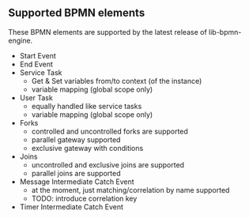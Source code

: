 ## Supported BPMN elements

These BPMN elements are supported by the latest release of lib-bpmn-engine.

* Start Event
* End Event
* Service Task
    * Get & Set variables from/to context (of the instance)
    * variable mapping (global scope only)
* User Task
    * equally handled like service tasks
    * variable mapping (global scope only)
* Forks
    * controlled and uncontrolled forks are supported
    * parallel gateway supported
    * exclusive gateway with conditions
* Joins
    * uncontrolled and exclusive joins are supported
    * parallel joins are supported
* Message Intermediate Catch Event
    * at the moment, just matching/correlation by name supported
    * TODO: introduce correlation key
* Timer Intermediate Catch Event
